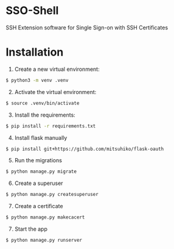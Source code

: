 # SSO-Shell
SSH Extension software for Single Sign-on with SSH Certificates


# Installation
1. Create a new virtual environment:
```bash
$ python3 -m venv .venv
```
2. Activate the virtual environment:
```bash
$ source .venv/bin/activate
```
3. Install the requirements:
```bash
$ pip install -r requirements.txt
```
4. Install flask manually
```bash
$ pip install git+https://github.com/mitsuhiko/flask-oauth
```

5. Run the migrations
```bash
$ python manage.py migrate
```

6. Create a superuser
```bash
$ python manage.py createsuperuser
```

7. Create a certificate
```bash
$ python manage.py makecacert
```

7. Start the app
```bash
$ python manage.py runserver
```